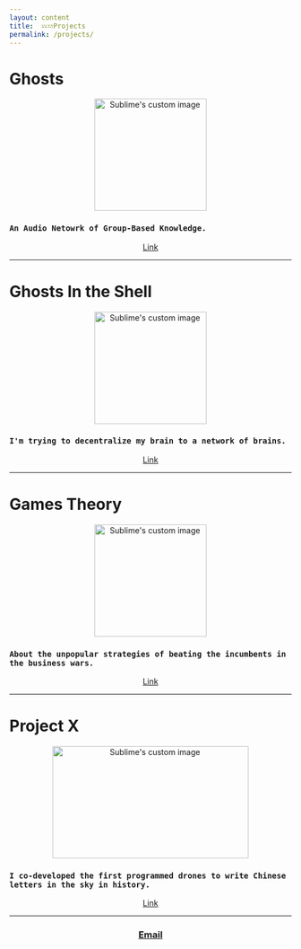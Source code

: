 ```yaml
---
layout: content
title:  𝌄𝌂Projects
permalink: /projects/
---
```




# Ghosts


<p align="center">
  <img width="200" height="200" src="https://i.imgur.com/qYXww6S.png" alt="Sublime's custom image"/>
</p>

### `An Audio Netowrk of Group-Based Knowledge.`
<center><a href="mailto:allenleein@gmail.com">Link</a></center>


---

# Ghosts In the Shell


<p align="center">
  <img width="200" height="200" src="https://i.imgur.com/vqWkSRl.png" alt="Sublime's custom image"/>
</p>


### `I'm trying to decentralize my brain to a network of brains.` 
<center><a href="https://github.com/allenleein/brains">Link</a></center>


---

# Games Theory

<p align="center">
  <img width="200" height="200" src="https://i.imgur.com/oNNIQn2.png" alt="Sublime's custom image"/>
</p>

### `About the unpopular strategies of beating the incumbents in the business wars.`
<center><a href="https://gamestheory.substack.com/about?utm_source=menu-dropdown">Link</a></center>


---

# Project X

<p align="center">
  <img width="350" height="200" src="https://i.imgur.com/tqvLuMu.jpg" alt="Sublime's custom image"/>
</p>

### `I co-developed the first programmed drones to write Chinese letters in the sky in history.` 
<center><a href="[Link](https://vimeo.com/111901733)
">Link</a></center>


---


<center><h3><a href="mailto:allenleein@gmail.com">Email</a></h3></center>






